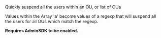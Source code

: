 Quickly suspend all the users within an OU, or list of OUs

Values within the Array 'a' become values of a regexp that will suspend all the users for all OUs which match the regexp.

**Requires AdminSDK to be enabled.**
